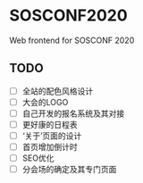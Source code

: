 # SOSCONF2020
Web frontend for SOSCONF 2020

## TODO

- [ ] 全站的配色风格设计
- [ ] 大会的LOGO
- [ ] 自己开发的报名系统及其对接
- [ ] 更好康的日程表
- [ ] ‘关于’页面的设计
- [ ] 首页增加倒计时
- [ ] SEO优化
- [ ] 分会场的确定及其专门页面
